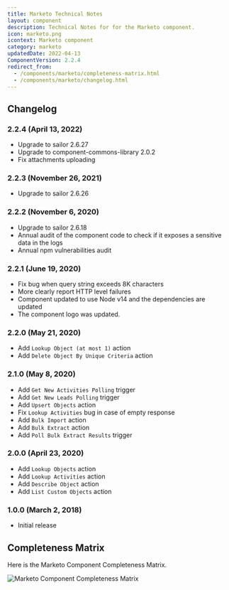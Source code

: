 ```yaml
---
title: Marketo Technical Notes
layout: component
description: Technical Notes for for the Marketo component.
icon: marketo.png
icontext: Marketo component
category: marketo
updatedDate: 2022-04-13
ComponentVersion: 2.2.4
redirect_from:
  - /components/marketo/completeness-matrix.html
  - /components/marketo/changelog.html
---
```


## Changelog

### 2.2.4 (April 13, 2022)

* Upgrade to sailor 2.6.27
* Upgrade to component-commons-library 2.0.2
* Fix attachments uploading

### 2.2.3 (November 26, 2021)

* Upgrade to sailor 2.6.26

### 2.2.2 (November 6, 2020)

* Upgrade to sailor 2.6.18
* Annual audit of the component code to check if it exposes a sensitive data in the logs
* Annual npm vulnerabilities audit

### 2.2.1 (June 19, 2020)

* Fix bug when query string exceeds 8K characters
* More clearly report HTTP level failures
* Component updated to use Node v14 and the dependencies are updated
* The component logo was updated.

### 2.2.0 (May 21, 2020)

* Add `Lookup Object (at most 1)` action
* Add `Delete Object By Unique Criteria` action

### 2.1.0 (May 8, 2020)

* Add `Get New Activities Polling` trigger
* Add `Get New Leads Polling` trigger
* Add `Upsert Objects` action
* Fix `Lookup Activities` bug in case of empty response
* Add `Bulk Import` action
* Add `Bulk Extract` action
* Add `Poll Bulk Extract Results` trigger

### 2.0.0 (April 23, 2020)

* Add `Lookup Objects` action
* Add `Lookup Activities` action
* Add `Describe Object` action
* Add `List Custom Objects` action

### 1.0.0 (March 2, 2018)

* Initial release

## Completeness Matrix

Here is the Marketo Component Completeness Matrix.

![Marketo Component Completeness Matrix](https://user-images.githubusercontent.com/16806832/82535315-5fc9be00-9b4f-11ea-8cb4-5c786d0c3f6d.png)
